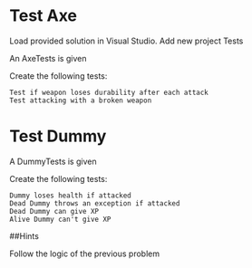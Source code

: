 # Test Axe

Load provided solution in Visual Studio. Add new project Tests

An AxeTests is given

Create the following tests:

	Test if weapon loses durability after each attack
    Test attacking with a broken weapon

# Test Dummy

A DummyTests is given

Create the following tests:

	Dummy loses health if attacked
	Dead Dummy throws an exception if attacked
	Dead Dummy can give XP
	Alive Dummy can't give XP

##Hints

Follow the logic of the previous problem
